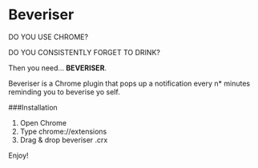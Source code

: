 # Beveriser
DO YOU USE CHROME?

DO YOU CONSISTENTLY FORGET TO DRINK?

Then you need... __BEVERISER__.

Beveriser is a Chrome plugin that pops up a notification every n* minutes reminding you to beverise yo self.

###Installation

1. Open Chrome
2. Type chrome://extensions
3. Drag & drop beveriser .crx

Enjoy!

